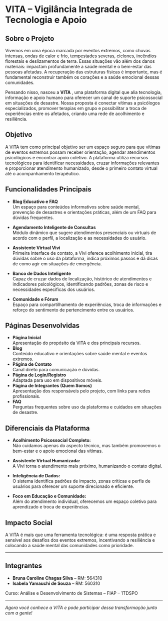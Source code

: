 # VITA – Vigilância Integrada de Tecnologia e Apoio

## Sobre o Projeto

Vivemos em uma época marcada por eventos extremos, como chuvas intensas, ondas de calor e frio, tempestades severas, ciclones, incêndios florestais e deslizamentos de terra. Essas situações vão além dos danos materiais: impactam profundamente a saúde mental e o bem-estar das pessoas afetadas. A recuperação das estruturas físicas é importante, mas é fundamental reconstruir também os corações e a saúde emocional dessas comunidades.

Pensando nisso, nasceu a **VITA** , uma plataforma digital que alia tecnologia, informação e apoio humano para oferecer um canal de suporte psicossocial em situações de desastre. Nossa proposta é conectar vítimas a psicólogos especializados, promover terapias em grupo e possibilitar a troca de experiências entre os afetados, criando uma rede de acolhimento e resiliência.

## Objetivo

A VITA tem como principal objetivo ser um espaço seguro para que vítimas de eventos extremos possam receber orientação, agendar atendimentos psicológicos e encontrar apoio coletivo. A plataforma utiliza recursos tecnológicos para identificar necessidades, cruzar informações relevantes e proporcionar atendimento humanizado, desde o primeiro contato virtual até o acompanhamento terapêutico.

## Funcionalidades Principais

- **Blog Educativo e FAQ**  
  Um espaço para conteúdos informativos sobre saúde mental, prevenção de desastres e orientações práticas, além de um FAQ para dúvidas frequentes.

- **Agendamento Inteligente de Consultas**  
  Módulo dinâmico que sugere atendimentos presenciais ou virtuais de acordo com o perfil, a localização e as necessidades do usuário.

- **Assistente Virtual Vivi**  
  Primeira interface de contato, a Vivi oferece acolhimento inicial, tira dúvidas sobre o uso da plataforma, indica próximos passos e dá dicas de como agir em situações de emergência.

- **Banco de Dados Inteligente**  
  Capaz de cruzar dados de localização, histórico de atendimentos e indicadores psicológicos, identificando padrões, zonas de risco e necessidades específicas dos usuários.

- **Comunidade e Fórum**  
  Espaço para compartilhamento de experiências, troca de informações e reforço do sentimento de pertencimento entre os usuários.

## Páginas Desenvolvidas

- **Página Inicial**  
  Apresentação do propósito da VITA e dos principais recursos.
- **Blog**  
  Conteúdo educativo e orientações sobre saúde mental e eventos extremos.
- **Página de Contato**  
  Canal direto para comunicação e dúvidas.
- **Página de Login/Registro**  
  Adaptada para uso em dispositivos móveis.
- **Página de Integrantes (Quem Somos)**  
  Apresentação dos responsáveis pelo projeto, com links para redes profissionais.
- **FAQ**  
  Perguntas frequentes sobre uso da plataforma e cuidados em situações de desastre.

## Diferenciais da Plataforma

- **Acolhimento Psicossocial Completo:**  
  Não cuidamos apenas do aspecto técnico, mas também promovemos o bem-estar e o apoio emocional das vítimas.

- **Assistente Virtual Humanizada:**  
  A Vivi torna o atendimento mais próximo, humanizando o contato digital.

- **Inteligência de Dados:**  
  O sistema identifica padrões de impacto, zonas críticas e perfis de usuários para oferecer um suporte direcionado e eficiente.

- **Foco em Educação e Comunidade:**  
  Além do atendimento individual, oferecemos um espaço coletivo para aprendizado e troca de experiências.

## Impacto Social

A VITA é mais que uma ferramenta tecnológica: é uma resposta prática e sensível aos desafios dos eventos extremos, incentivando a resiliência e colocando a saúde mental das comunidades como prioridade.

---

## Integrantes

- **Bruna Caroline Chagas Silva** – RM: 564310  
- **Isabela Yamauchi de Souza** – RM: 560310

Curso: Análise e Desenvolvimento de Sistemas – FIAP – 1TDSPO

---

*Agora você conhece a VITA e pode participar dessa transformação junto com a gente!*
